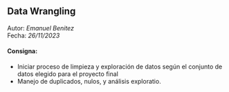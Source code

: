 ## Data Wrangling

Autor: <i>Emanuel Benitez</i><br>
Fecha: <i>26/11/2023</i>

#### <b>Consigna</b>:
- Iniciar proceso de limpieza y exploración de datos según el conjunto de datos elegido para el proyecto final
- Manejo de duplicados, nulos, y análisis exploratio.
